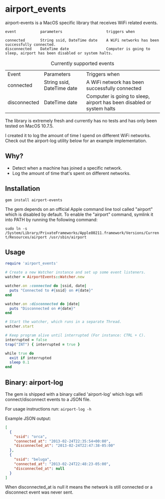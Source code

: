 airport_events
==============

airport-events is a MacOS specific library that receives WiFi related events.

```
event           parameters                    triggers when

connected       String ssid, DateTime date    A WiFi networks has been successfully connected.
disconnected    DateTime date                 Computer is going to sleep, airport has been disabled or system halts. 
```

<table>
  <caption>Currently supported events</caption>
  <tr>
    <td>Event</td>
    <td>Parameters</td>
    <td>Triggers when</td>
  </tr>
  <tr>
    <td>connected</td>
    <td>String ssid, DateTime date</td>
    <td>A WiFi network has been successfully connected</td>
  </tr>
  <tr>
    <td>disconnected</td>
    <td>DateTime date</td>
    <td>Computer is going to sleep, airport has been disabled or system halts</td>
  </tr>
</table>

The library is extremely fresh and currently has no tests and has only been tested on MacOS 10.7.5.

I created it to log the amount of time I spend on different WiFi networks. Check out the airport-log utility below for an example implementation.

Why?
-------------

* Detect when a machine has joined a specific network. 
* Log the amount of time that's spent on different networks.

Installation
------------
``
gem install airport-events
``

The gem depends on an official Apple command line tool called "airport" which is disabled by default. To enable the "airport" command, symlink it into PATH by running the following command: 

``
sudo ln -s /System/Library/PrivateFrameworks/Apple80211.framework/Versions/Current/Resources/airport /usr/sbin/airport
``

Usage
-----

```ruby
require 'airport_events'

# Create a new Watcher instance and set up some event listeners.
watcher = AirportEvents::Watcher.new

watcher.on :connected do |ssid, date|
  puts "Connected to #{ssid} on #{date}"
end

watcher.on :disconnected do |date|
  puts "Disconnected on #{date}"
end

# Start the watcher, which runs in a separate Thread.
watcher.start

# Keep program alive until interrupted (For instance: CTRL + C).
interrupted = false
trap("INT") { interrupted = true }

while true do
  exit if interrupted
  sleep 0.1
end

```

Binary: airport-log
-----------

The gem is shipped with a binary called 'airport-log' which logs wifi connect/disconnect events to a JSON file.

For usage instructions run:
``airport-log -h``

Example JSON output:

```json
[
  {
    "ssid": "orca",
    "connected_at": "2013-02-24T22:35:54+00:00",
    "disconnected_at": "2013-02-24T22:47:38-05:00"
  },
  {
    "ssid": "beluga",
    "connected_at": "2013-02-24T22:48:23-05:00",
    "disconnected_at": null
  }
]
```

When disconnected_at is null it means the network is still connected or a disconnect event was never sent.
